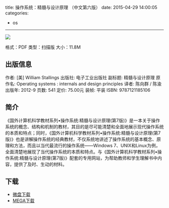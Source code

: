 title: 操作系统：精髓与设计原理 （中文第六版）
date: 2015-04-29 14:00:05
categories:
  - os
---

![](http://img3.douban.com/lpic/s24409884.jpg)

格式：PDF
类型：扫描版
大小：11.8M

<!--more-->

## 出版信息 ##

作者: [美] William Stallings 
出版社: 电子工业出版社
副标题: 精髓与设计原理
原作名: Operating systems : internals and design principles
译者: 陈向群 / 陈渝 
出版年: 2012-9
页数: 541
定价: 75.00元
装帧: 平装
ISBN: 9787121185106

## 简介 ##

《国外计算机科学教材系列•操作系统:精髓与设计原理(第7版)》是一本关于操作系统的概念、结构和机制的教材，其目的是尽可能清楚和全面地展示现代操作系统的本质和特点；同时，《国外计算机科学教材系列•操作系统:精髓与设计原理(第7版)》也是讲解操作系统的经典教材，不仅系统地讲述了操作系统的基本概念、原理和方法，而且以当代最流行的操作系统——Windows 7、UNIX和Linux为例，全面清楚地展现了当代操作系统的本质和特点。与《国外计算机科学教材系列•操作系统:精髓与设计原理(第7版)》配套的专用网站，为帮助教师和学生理解书中内容，提供了及时、生动的材料。

## 下载 ##

+ [微盘下载](http://vdisk.weibo.com/s/aADaW4YROV4OU)
+ [MEGA下载](https://mega.co.nz/#!udFwUZCC!HY2RtIGgC5Umox3JMpyHNBs-ZDD07zLNLjXZr7ciQ1M)

<!-- 6e
* [微盘下载](http://vdisk.weibo.com/s/aADaW4YROsmRY)
* [百度云下载](http://pan.baidu.com/s/1ntLw3Df)
* [MEGA下载](https://mega.co.nz/#!jR0FEbhL!WS9edQfs3cHGPM178eSg_hcEvFO37W9prUvnT-KK3x0)
-->